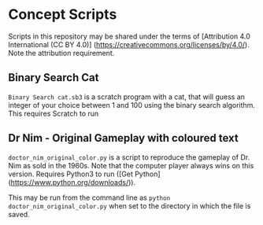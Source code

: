 # Concept Scripts

Scripts in this repository may be shared under the terms of [Attribution 4.0 International (CC BY 4.0)] (https://creativecommons.org/licenses/by/4.0/). Note the attribution requirement.

## Binary Search Cat 
`Binary Search cat.sb3` is a scratch program with a cat, that will guess an integer of your choice between 1 and 100 using the binary search algorithm. This requires Scratch to run

## Dr Nim - Original Gameplay with coloured text
`doctor_nim_original_color.py` is a script to reproduce the gameplay of Dr. Nim as sold in the 1960s. Note that the computer player always wins on this version.
Requires Python3 to run ([Get Python] (https://www.python.org/downloads/)). 

This may be run from the command line as `python doctor_nim_original_color.py` when set to the directory in which the file is saved.

